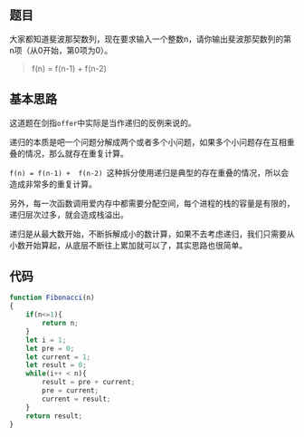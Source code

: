 
## 题目

大家都知道斐波那契数列，现在要求输入一个整数n，请你输出斐波那契数列的第n项（从0开始，第0项为0）。

> f(n) = f(n-1) +  f(n-2) 

## 基本思路


这道题在剑指`offer`中实际是当作递归的反例来说的。

递归的本质是吧一个问题分解成两个或者多个小问题，如果多个小问题存在互相重叠的情况，那么就存在重复计算。

`f(n) = f(n-1) +  f(n-2) `这种拆分使用递归是典型的存在重叠的情况，所以会造成非常多的重复计算。

另外，每一次函数调用爱内存中都需要分配空间，每个进程的栈的容量是有限的，递归层次过多，就会造成栈溢出。

递归是从最大数开始，不断拆解成小的数计算，如果不去考虑递归，我们只需要从小数开始算起，从底层不断往上累加就可以了，其实思路也很简单。


## 代码


```js
function Fibonacci(n)
{
    if(n<=1){
        return n;
    }
    let i = 1;
    let pre = 0;
    let current = 1;
    let result = 0;
    while(i++ < n){
        result = pre + current;
        pre = current;
        current = result;
    }
    return result;
}
```

